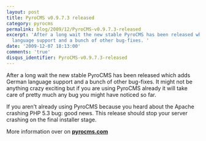 ```yaml
---
layout: post
title: PyroCMS v0.9.7.3 released
category: pyrocms
permalink: blog/2009/12/PyroCMS-v0.9.7.3-released
excerpt: 'After a long wait the new stable PyroCMS has been released which adds German
  language support and a bunch of other bug-fixes. '
date: '2009-12-07 18:13:00'
comments: 'true'
disqus_identifier: PyroCMS-v0.9.7.3-released
---
```


After a long wait the new stable PyroCMS has been released which adds German language support and a bunch of other bug-fixes. It might not be anything crazy exciting but if you are using PyroCMS already it will take care of pretty much any bug you might have noticed so far.

If you aren't already using PyroCMS because you heard about the Apache crashing PHP 5.3 bug: good news. This release should stop your server crashing on the final installer stage.

More information over on [**pyrocms.com**](http://www.pyrocms.com/news/2009/12/PyroCMS-v0.9.7.3-released)

